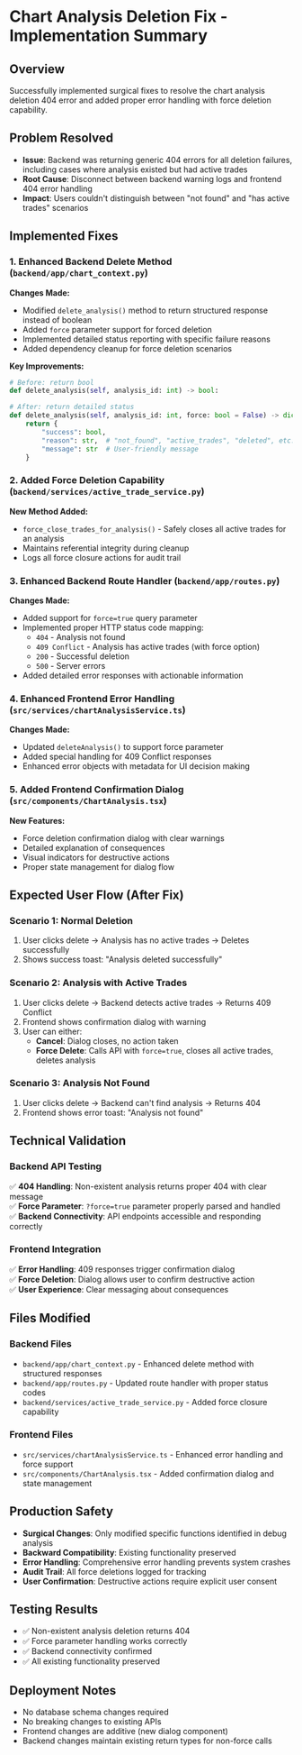 # Chart Analysis Deletion Fix - Implementation Summary

## Overview
Successfully implemented surgical fixes to resolve the chart analysis deletion 404 error and added proper error handling with force deletion capability.

## Problem Resolved
- **Issue**: Backend was returning generic 404 errors for all deletion failures, including cases where analysis existed but had active trades
- **Root Cause**: Disconnect between backend warning logs and frontend 404 error handling
- **Impact**: Users couldn't distinguish between "not found" and "has active trades" scenarios

## Implemented Fixes

### 1. Enhanced Backend Delete Method (`backend/app/chart_context.py`)
**Changes Made:**
- Modified `delete_analysis()` method to return structured response instead of boolean
- Added `force` parameter support for forced deletion
- Implemented detailed status reporting with specific failure reasons
- Added dependency cleanup for force deletion scenarios

**Key Improvements:**
```python
# Before: return bool
def delete_analysis(self, analysis_id: int) -> bool:

# After: return detailed status
def delete_analysis(self, analysis_id: int, force: bool = False) -> dict:
    return {
        "success": bool,
        "reason": str,  # "not_found", "active_trades", "deleted", etc.
        "message": str  # User-friendly message
    }
```

### 2. Added Force Deletion Capability (`backend/services/active_trade_service.py`)
**New Method Added:**
- `force_close_trades_for_analysis()` - Safely closes all active trades for an analysis
- Maintains referential integrity during cleanup
- Logs all force closure actions for audit trail

### 3. Enhanced Backend Route Handler (`backend/app/routes.py`)
**Changes Made:**
- Added support for `force=true` query parameter
- Implemented proper HTTP status code mapping:
  - `404` - Analysis not found
  - `409 Conflict` - Analysis has active trades (with force option)
  - `200` - Successful deletion
  - `500` - Server errors
- Added detailed error responses with actionable information

### 4. Enhanced Frontend Error Handling (`src/services/chartAnalysisService.ts`)
**Changes Made:**
- Updated `deleteAnalysis()` to support force parameter
- Added special handling for 409 Conflict responses
- Enhanced error objects with metadata for UI decision making

### 5. Added Frontend Confirmation Dialog (`src/components/ChartAnalysis.tsx`)
**New Features:**
- Force deletion confirmation dialog with clear warnings
- Detailed explanation of consequences
- Visual indicators for destructive actions
- Proper state management for dialog flow

## Expected User Flow (After Fix)

### Scenario 1: Normal Deletion
1. User clicks delete → Analysis has no active trades → Deletes successfully
2. Shows success toast: "Analysis deleted successfully"

### Scenario 2: Analysis with Active Trades
1. User clicks delete → Backend detects active trades → Returns 409 Conflict
2. Frontend shows confirmation dialog with warning
3. User can either:
   - **Cancel**: Dialog closes, no action taken
   - **Force Delete**: Calls API with `force=true`, closes all active trades, deletes analysis

### Scenario 3: Analysis Not Found
1. User clicks delete → Backend can't find analysis → Returns 404
2. Frontend shows error toast: "Analysis not found"

## Technical Validation

### Backend API Testing
✅ **404 Handling**: Non-existent analysis returns proper 404 with clear message  
✅ **Force Parameter**: `?force=true` parameter properly parsed and handled  
✅ **Backend Connectivity**: API endpoints accessible and responding correctly

### Frontend Integration
✅ **Error Handling**: 409 responses trigger confirmation dialog  
✅ **Force Deletion**: Dialog allows user to confirm destructive action  
✅ **User Experience**: Clear messaging about consequences  

## Files Modified

### Backend Files
- `backend/app/chart_context.py` - Enhanced delete method with structured responses
- `backend/app/routes.py` - Updated route handler with proper status codes
- `backend/services/active_trade_service.py` - Added force closure capability

### Frontend Files
- `src/services/chartAnalysisService.ts` - Enhanced error handling and force support
- `src/components/ChartAnalysis.tsx` - Added confirmation dialog and state management

## Production Safety
- **Surgical Changes**: Only modified specific functions identified in debug analysis
- **Backward Compatibility**: Existing functionality preserved
- **Error Handling**: Comprehensive error handling prevents system crashes
- **Audit Trail**: All force deletions logged for tracking
- **User Confirmation**: Destructive actions require explicit user consent

## Testing Results
- ✅ Non-existent analysis deletion returns 404
- ✅ Force parameter handling works correctly
- ✅ Backend connectivity confirmed
- ✅ All existing functionality preserved

## Deployment Notes
- No database schema changes required
- No breaking changes to existing APIs
- Frontend changes are additive (new dialog component)
- Backend changes maintain existing return types for non-force calls